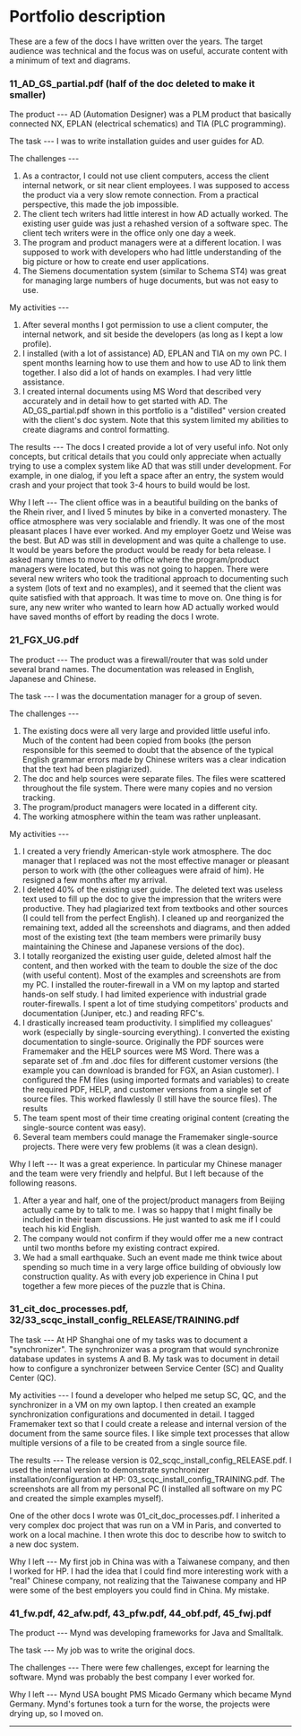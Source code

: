 # Portfolio description

These are a few of the docs I have written over the years. The target audience was technical and the focus was on useful, accurate content with a minimum of text and diagrams.


### 11_AD_GS_partial.pdf (half of the doc deleted to make it smaller) 

The product --- AD (Automation Designer) was a PLM product that basically connected NX, EPLAN (electrical schematics) and TIA (PLC programming).

The task --- I was to write installation guides and user guides for AD. 

The challenges ---
1. As a contractor, I could not use client computers, access the client internal network, or sit near client employees. I was supposed to access the product via a very slow remote connection. From a practical perspective, this made the job impossible.
2. The client tech writers had little interest in how AD actually worked. The existing user guide was just a rehashed version of a software spec. The client tech writers were in the office only one day a week. 
3. The program and product managers were at a different location. I was supposed to work with developers who had little understanding of the big picture or how to create end user applications.
4. The Siemens documentation system (similar to Schema ST4) was great for managing large numbers of huge documents, but was not easy to use.

My activities ---
1. After several months I got permission to use a client computer, the internal network, and sit beside the developers (as long as I kept a low profile).
2. I installed (with a lot of assistance) AD, EPLAN and TIA on my own PC. I spent months learning how to use them and how to use AD to link them together. I also did a lot of hands on examples. I had very little assistance.
3. I created internal documents using MS Word that described very accurately and in detail how to get started with AD. The AD_GS_partial.pdf shown in this portfolio is a "distilled" version created with the client's doc system. Note that this system limited my abilities to create diagrams and control formatting.

The results --- The docs I created provide a lot of very useful info. Not only concepts, but critical details that you could only appreciate when actually trying to use a complex system like AD that was still under development. For example, in one dialog, if you left a space after an entry, the system would crash and your project that took 3-4 hours to build would be lost. 

Why I left --- The client office was in a beautiful building on the banks of the Rhein river, and I lived 5 minutes by bike in a converted monastery. The office atmosphere was very socialable and friendly. It was one of the most pleasant places I have ever worked. And my employer Goetz und Weise was the best.  But AD was still in development and was quite a challenge to use. It would be years before the product would be ready for beta release. I asked many times to move to the office where the program/product managers were located, but this was not going to happen. There were several new writers who took the traditional approach to documenting such a system (lots of text and no examples), and it seemed that the client was quite satisfied with that approach. It was time to move on. One thing is for sure, any new writer who wanted to learn how AD actually worked would have saved months of effort by reading the docs I wrote.
   
     
### 21_FGX_UG.pdf

The product --- The product was a firewall/router that was sold under several brand names. The documentation was released in English, Japanese and Chinese.

The task --- I was the documentation manager for a group of seven. 

The challenges ---
1. The existing docs were all very large and provided little useful info. Much of the content had been copied from books (the person responsible for this seemed to doubt that the absence of the typical English grammar errors made by Chinese writers was a clear indication that the text had been plagiarized). 
2. The doc and help sources were separate files. The files were scattered throughout the file system. There were many copies and no version tracking.
3. The program/product managers were located in a different city.
4. The working atmosphere within the team was rather unpleasant.

My activities ---
1. I created a very friendly American-style work atmosphere. The doc manager that I replaced was not the most effective manager or pleasant person to work with (the other colleagues were afraid of him). He resigned a few months after my arrival.
2. I deleted 40% of the existing user guide. The deleted text was useless text used to fill up the doc to give the impression that the writers were productive. They had plagiarized text from textbooks and other sources (I could tell from the perfect English). I cleaned up and reorganized the remaining text, added all the screenshots and diagrams, and then added most of the existing text (the team members were primarily busy maintaining the Chinese and Japanese versions of the doc).
3. I totally reorganized the existing user guide, deleted almost half the content, and then worked with the team to double the size of the doc (with useful content). Most of the examples and screenshots are from my PC. 
I installed the router-firewall in a VM on my laptop and started hands-on self study. I had limited experience with industrial grade router-firewalls. I spent a lot of time studying competitors' products and documentation (Juniper, etc.) and reading RFC's.
4. I drastically increased team productivity. I simplified my colleagues' work (especially by single-sourcing everything). I converted the existing documentation to single-source. Originally the PDF sources were Framemaker and the HELP sources were MS Word. There was a separate set of .fm and .doc files for different customer versions (the example you can download is branded for FGX, an Asian customer). I configured the FM files (using imported formats and variables) to create the required PDF, HELP, and customer versions from a single set of source files. This worked flawlessly (I still have the source files).
The results
1. The team spent most of their time creating original content (creating the single-source content was easy).
2. Several team members could manage the Framemaker single-source projects. There were very few problems (it was a clean design). 

Why I left --- It was a great experience. In particular my Chinese manager and the team were very friendly and helpful. But I left because of the following reasons.
1. After a year and half, one of the project/product managers from Beijing actually came by to talk to me. I was so 
happy that I might finally be included in their team discussions. He just wanted to ask me if I could teach his kid English.
2. The company would not confirm if they would offer me a new contract until two months before my existing contract expired. 
3. We had a small earthquake. Such an event made me think twice about spending so much time in a very large office building of obviously low construction quality.
As with every job experience in China I put together a few more pieces of the puzzle that is China. 
   
   
### 31_cit_doc_processes.pdf, 32/33_scqc_install_config_RELEASE/TRAINING.pdf         

The task --- At HP Shanghai one of my tasks was to document a "synchronizer". The synchronizer was a program that would synchronize  database updates in systems A and B. My task was to document in detail how to configure a synchronizer between Service Center (SC) and Quality Center  (QC). 

My activities --- I found a developer who helped me setup SC, QC, and the synchronizer in a VM on my own laptop. I then created  an example synchronization configurations and documented in detail. I tagged Framemaker text so that I could create a release and internal version of the document from the same source files. I like simple text processes that allow multiple versions of a file to be created from a single source file.

The results --- The release version is 02_scqc_install_config_RELEASE.pdf. I used the internal version to demonstrate synchronizer installation/configuration at HP: 03_scqc_install_config_TRAINING.pdf. The screenshots are all from my personal PC (I installed all software on my PC and created the simple examples myself).

One of the other docs I wrote was 01_cit_doc_processes.pdf. I inherited a very complex doc project that was run on a VM in Paris, and converted to work on a local machine. I then wrote this doc to describe how to switch to a new doc system.

Why I left --- My first job in China was with a Taiwanese company, and then I worked for HP. I had the idea that I could find more interesting work with a "real" Chinese company, not realizing that the Taiwanese company and HP were some of the best employers you could find in China. My mistake.


### 41_fw.pdf, 42_afw.pdf, 43_pfw.pdf, 44_obf.pdf, 45_fwj.pdf         

The product --- Mynd was developing frameworks for Java and Smalltalk.

The task --- My job was to write the original docs.

The challenges --- There were few challenges, except for learning the software. Mynd was probably the best company I ever worked for.

Why I left --- Mynd USA bought PMS Micado Germany which became Mynd Germany. Mynd's fortunes took a turn for the worse, the projects were drying up, so I moved on.

--------------------------------------------------------------
